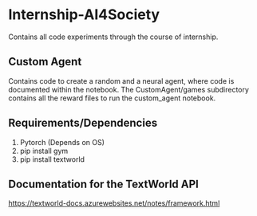 # Internship-AI4Society
Contains all code experiments through the course of internship.

## Custom Agent
Contains code to create a random and a neural agent, where code is documented within the notebook. The CustomAgent/games subdirectory contains all the reward files to run the custom_agent notebook.
  ## Requirements/Dependencies 
  1. Pytorch (Depends on OS)
  2. pip install gym
  3. pip install textworld 
  
  ## Documentation for the TextWorld API
  https://textworld-docs.azurewebsites.net/notes/framework.html
